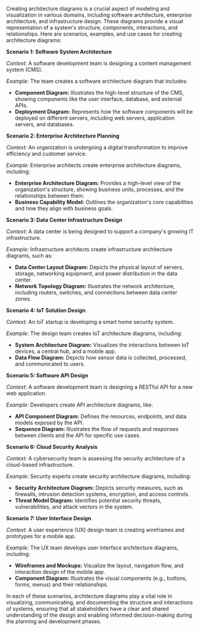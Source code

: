 Creating architecture diagrams is a crucial aspect of modeling and visualization in various domains, including software architecture, enterprise architecture, and infrastructure design. These diagrams provide a visual representation of a system's structure, components, interactions, and relationships. Here are scenarios, examples, and use cases for creating architecture diagrams:

**Scenario 1: Software System Architecture**

_Context:_ A software development team is designing a content management system (CMS).

_Example:_ The team creates a software architecture diagram that includes:

- **Component Diagram:** Illustrates the high-level structure of the CMS, showing components like the user interface, database, and external APIs.
- **Deployment Diagram:** Represents how the software components will be deployed on different servers, including web servers, application servers, and databases.

**Scenario 2: Enterprise Architecture Planning**

_Context:_ An organization is undergoing a digital transformation to improve efficiency and customer service.

_Example:_ Enterprise architects create enterprise architecture diagrams, including:

- **Enterprise Architecture Diagram:** Provides a high-level view of the organization's structure, showing business units, processes, and the relationships between them.
- **Business Capability Model:** Outlines the organization's core capabilities and how they align with business goals.

**Scenario 3: Data Center Infrastructure Design**

_Context:_ A data center is being designed to support a company's growing IT infrastructure.

_Example:_ Infrastructure architects create infrastructure architecture diagrams, such as:

- **Data Center Layout Diagram:** Depicts the physical layout of servers, storage, networking equipment, and power distribution in the data center.
- **Network Topology Diagram:** Illustrates the network architecture, including routers, switches, and connections between data center zones.

**Scenario 4: IoT Solution Design**

_Context:_ An IoT startup is developing a smart home security system.

_Example:_ The design team creates IoT architecture diagrams, including:

- **System Architecture Diagram:** Visualizes the interactions between IoT devices, a central hub, and a mobile app.
- **Data Flow Diagram:** Depicts how sensor data is collected, processed, and communicated to users.

**Scenario 5: Software API Design**

_Context:_ A software development team is designing a RESTful API for a new web application.

_Example:_ Developers create API architecture diagrams, like:

- **API Component Diagram:** Defines the resources, endpoints, and data models exposed by the API.
- **Sequence Diagram:** Illustrates the flow of requests and responses between clients and the API for specific use cases.

**Scenario 6: Cloud Security Analysis**

_Context:_ A cybersecurity team is assessing the security architecture of a cloud-based infrastructure.

_Example:_ Security experts create security architecture diagrams, including:

- **Security Architecture Diagram:** Depicts security measures, such as firewalls, intrusion detection systems, encryption, and access controls.
- **Threat Model Diagram:** Identifies potential security threats, vulnerabilities, and attack vectors in the system.

**Scenario 7: User Interface Design**

_Context:_ A user experience (UX) design team is creating wireframes and prototypes for a mobile app.

_Example:_ The UX team develops user interface architecture diagrams, including:

- **Wireframes and Mockups:** Visualize the layout, navigation flow, and interaction design of the mobile app.
- **Component Diagram:** Illustrates the visual components (e.g., buttons, forms, menus) and their relationships.

In each of these scenarios, architecture diagrams play a vital role in visualizing, communicating, and documenting the structure and interactions of systems, ensuring that all stakeholders have a clear and shared understanding of the design and enabling informed decision-making during the planning and development phases.